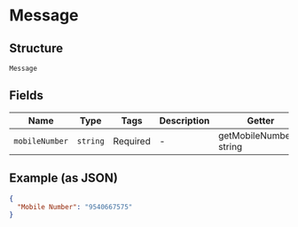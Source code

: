 
# Message

## Structure

`Message`

## Fields

| Name | Type | Tags | Description | Getter | Setter |
|  --- | --- | --- | --- | --- | --- |
| `mobileNumber` | `string` | Required | - | getMobileNumber(): string | setMobileNumber(string mobileNumber): void |

## Example (as JSON)

```json
{
  "Mobile Number": "9540667575"
}
```

